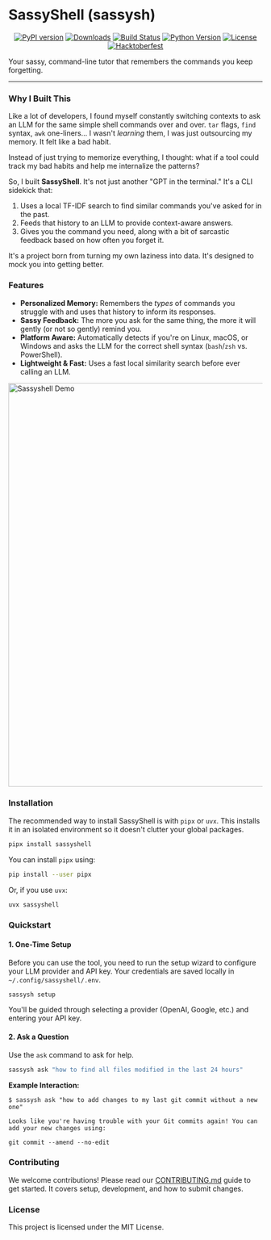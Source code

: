 # SassyShell (sassysh) 

<p align="center">
  <a href="https://pypi.org/project/sassyshell/"><img alt="PyPI version" src="https://img.shields.io/pypi/v/sassyshell.svg"></a>
  <a href="https://pepy.tech/project/sassyshell"><img alt="Downloads" src="https://static.pepy.tech/badge/sassyshell/month"></a>
  <a href="https://github.com/parthjain18/sassyshell/actions/workflows/publish.yml"><img alt="Build Status" src="https://github.com/parthjain18/sassyshell/actions/workflows/publish.yml/badge.svg"></a>
  <a href="https://pypi.org/project/sassyshell/"><img alt="Python Version" src="https://img.shields.io/pypi/pyversions/sassyshell.svg"></a>
  <a href="https://github.com/parthjain18/sassyshell/blob/master/LICENSE"><img alt="License" src="https://img.shields.io/github/license/parthjain18/sassyshell"></a>
  <a href="https://hacktoberfest.com/participation/"><img alt="Hacktoberfest" src="https://img.shields.io/badge/Hacktoberfest-Accepted-orange?style=flat"></a>
</p>

Your sassy, command-line tutor that remembers the commands you keep forgetting.

---

### Why I Built This

Like a lot of developers, I found myself constantly switching contexts to ask an LLM for the same simple shell commands over and over. `tar` flags, `find` syntax, `awk` one-liners... I wasn't *learning* them, I was just outsourcing my memory. It felt like a bad habit.

Instead of just trying to memorize everything, I thought: what if a tool could track my bad habits and help me internalize the patterns?

So, I built **SassyShell**. It's not just another "GPT in the terminal." It's a CLI sidekick that:
1.  Uses a local TF-IDF search to find similar commands you've asked for in the past.
2.  Feeds that history to an LLM to provide context-aware answers.
3.  Gives you the command you need, along with a bit of sarcastic feedback based on how often you forget it.

It's a project born from turning my own laziness into data. It's designed to mock you into getting better.

### Features

* **Personalized Memory:** Remembers the *types* of commands you struggle with and uses that history to inform its responses.
* **Sassy Feedback:** The more you ask for the same thing, the more it will gently (or not so gently) remind you.
* **Platform Aware:** Automatically detects if you're on Linux, macOS, or Windows and asks the LLM for the correct shell syntax (`bash`/`zsh` vs. PowerShell).
* **Lightweight & Fast:** Uses a fast local similarity search before ever calling an LLM.

<img src="assets/render1760508770224.gif" alt="Sassyshell Demo" width="800" />

### Installation

The recommended way to install SassyShell is with `pipx` or `uvx`. This installs it in an isolated environment so it doesn't clutter your global packages.

```bash
pipx install sassyshell
```

You can install `pipx` using:
```bash
pip install --user pipx
```

Or, if you use `uvx`:

```bash
uvx sassyshell
```

### Quickstart

#### 1. One-Time Setup

Before you can use the tool, you need to run the setup wizard to configure your LLM provider and API key. Your credentials are saved locally in `~/.config/sassyshell/.env`.

```bash
sassysh setup
```

You'll be guided through selecting a provider (OpenAI, Google, etc.) and entering your API key.

#### 2. Ask a Question

Use the `ask` command to ask for help.

```bash
sassysh ask "how to find all files modified in the last 24 hours"
```

**Example Interaction:**

```
$ sassysh ask "how to add changes to my last git commit without a new one"

Looks like you're having trouble with your Git commits again! You can add your new changes using:

git commit --amend --no-edit
```

### Contributing

We welcome contributions! Please read our [CONTRIBUTING.md](CONTRIBUTING.md) guide to get started. It covers setup, development, and how to submit changes.

### License

This project is licensed under the MIT License.
